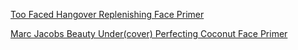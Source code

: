 [Too Faced Hangover Replenishing Face Primer](https://www.amazon.co.uk/Too-Faced-Hangover-Replenishing-Primer/dp/B00MGTK28S)

[Marc Jacobs Beauty Under(cover) Perfecting Coconut Face Primer](https://www.amazon.co.uk/Jacobs-Beauty-Perfecting-Coconut-Primer/dp/B013H10RHE)
